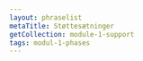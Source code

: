 ```yaml
---
layout: phraselist
metaTitle: Støttesætninger
getCollection: module-1-support
tags: modul-1-phases
---
```

